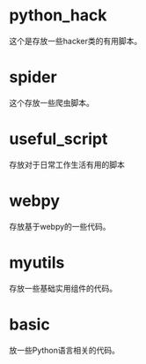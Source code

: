 # python_hack

这个是存放一些hacker类的有用脚本。



# spider

这个存放一些爬虫脚本。



# useful_script

存放对于日常工作生活有用的脚本



# webpy

存放基于webpy的一些代码。



# myutils

存放一些基础实用组件的代码。



# basic

放一些Python语言相关的代码。


